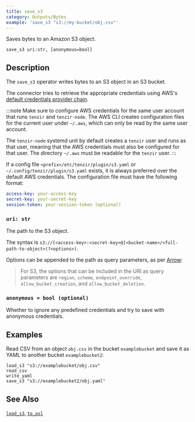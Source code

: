 ```yaml
---
title: save_s3
category: Outputs/Bytes
example: 'save_s3 "s3://my-bucket/obj.csv"'
---
```

Saves bytes to an Amazon S3 object.

```tql
save_s3 uri:str, [anonymous=bool]
```

## Description

The `save_s3` operator writes bytes to an S3 object in an S3 bucket.

The connector tries to retrieve the appropriate credentials using AWS's
[default credentials provider
chain](https://docs.aws.amazon.com/cli/latest/userguide/cli-configure-files.html).

:::note
Make sure to configure AWS credentials for the same user account that runs
`tenzir` and `tenzir-node`. The AWS CLI creates configuration files for the
current user under `~/.aws`, which can only be read by the same user account.

The `tenzir-node` systemd unit by default creates a `tenzir` user and runs as
that user, meaning that the AWS credentials must also be configured for that
user. The directory `~/.aws` must be readable for the `tenzir` user.
:::

If a config file `<prefix>/etc/tenzir/plugin/s3.yaml` or
`~/.config/tenzir/plugin/s3.yaml` exists, it is always preferred over the
default AWS credentials. The configuration file must have the following format:

```yaml
access-key: your-access-key
secret-key: your-secret-key
session-token: your-session-token (optional)
```

### `uri: str`

The path to the S3 object.

The syntax is
`s3://[<access-key>:<secret-key>@]<bucket-name>/<full-path-to-object>(?<options>)`.

Options can be appended to the path as query parameters, as per
[Arrow](https://arrow.apache.org/docs/r/articles/fs.html#connecting-directly-with-a-uri):

> For S3, the options that can be included in the URI as query parameters are
> `region`, `scheme`, `endpoint_override`, `allow_bucket_creation`, and
> `allow_bucket_deletion`.

### `anonymous = bool (optional)`

Whether to ignore any predefined credentials and try to save with anonymous
credentials.

## Examples

Read CSV from an object `obj.csv` in the bucket `examplebucket` and save it as
YAML to another bucket `examplebucket2`:

```tql
load_s3 "s3://examplebucket/obj.csv"
read_csv
write_yaml
save_s3 "s3://examplebucket2/obj.yaml"
```

## See Also

[`load_s3`](/reference/operators/load_s3),
[`to_asl`](/reference/operators/to_asl)
